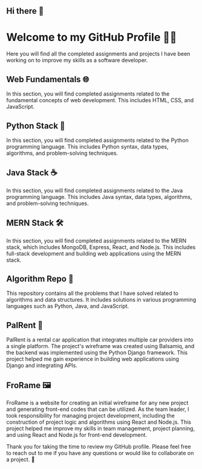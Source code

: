 ## Hi there 👋

# Welcome to my GitHub Profile 👨‍💻

Here you will find all the completed assignments and projects I have been working on to improve my skills as a software developer. 

## Web Fundamentals 🌐
In this section, you will find completed assignments related to the fundamental concepts of web development. This includes HTML, CSS, and JavaScript. 

## Python Stack 🐍
In this section, you will find completed assignments related to the Python programming language. This includes Python syntax, data types, algorithms, and problem-solving techniques. 

## Java Stack ☕
In this section, you will find completed assignments related to the Java programming language. This includes Java syntax, data types, algorithms, and problem-solving techniques.

## MERN Stack 🛠️
In this section, you will find completed assignments related to the MERN stack, which includes MongoDB, Express, React, and Node.js. This includes full-stack development and building web applications using the MERN stack.

## Algorithm Repo 🤖
This repository contains all the problems that I have solved related to algorithms and data structures. It includes solutions in various programming languages such as Python, Java, and JavaScript.

## PalRent 🚗
PalRent is a rental car application that integrates multiple car providers into a single platform. The project's wireframe was created using Balsamiq, and the backend was implemented using the Python Django framework. This project helped me gain experience in building web applications using Django and integrating APIs.

## FroRame 🖼️
FroRame is a website for creating an initial wireframe for any new project and generating front-end codes that can be utilized. As the team leader, I took responsibility for managing project development, including the construction of project logic and algorithms using React and Node.js. This project helped me improve my skills in team management, project planning, and using React and Node.js for front-end development.

Thank you for taking the time to review my GitHub profile. Please feel free to reach out to me if you have any questions or would like to collaborate on a project. 🤝

<!--
**alirabah93/alirabah93** is a ✨ _special_ ✨ repository because its `README.md` (this file) appears on your GitHub profile.

Here are some ideas to get you started:

- 🔭 I’m currently working on ...
- 🌱 I’m currently learning ...
- 👯 I’m looking to collaborate on ...
- 🤔 I’m looking for help with ...
- 💬 Ask me about ...
- 📫 How to reach me: ...
- 😄 Pronouns: ...
- ⚡ Fun fact: ...
-->
